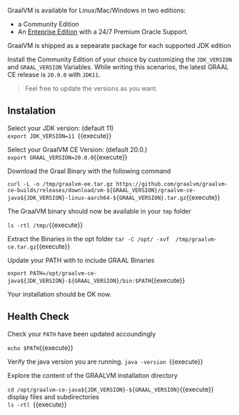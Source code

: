 GraalVM is available for Linux/Mac/Windows in two editions: 
* a Community Edition 
* An [Enteprise Edition](https://www.oracle.com/downloads/graalvm-downloads.html) with a 24/7 Premium Oracle Support.

GraalVM is shipped as a sepearate package for each supported JDK edition 

Install the Community Edition of your choice by customizing the  `JDK_VERSION` and `GRAAL_VERSION` Variables.
While writing this scenarios, the latest GRAAL CE release is `20.0.0`  with   `JDK11`.
> Feel free to update the versions as you want.


## Instalation

Select your JDK version: (default 11) <br> `export JDK_VERSION=11 `{{execute}} <br>

Select your GraalVM CE Version: (default 20.0.)<br>`export GRAAL_VERSION=20.0.0`{{execute}}


Download the Graal Binary with the following command 

`curl -L -o /tmp/graalvm-ee.tar.gz https://github.com/graalvm/graalvm-ce-builds/releases/download/vm-${GRAAL_VERSION}/graalvm-ce-java${JDK_VERSION}-linux-aarch64-${GRAAL_VERSION}.tar.gz`{{execute}}

The GraalVM binary should now be available in your `tmp` folder 

`ls -rtl /tmp/`{{execute}}

Extract the Binaries in the opt folder
`tar -C /opt/ -xvf  /tmp/graalvm-ce.tar.gz`{{execute}}

Update your PATH with to include GRAAL Binaries

`export PATH=/opt/graalvm-ce-java${JDK_VERSION}-${GRAAL_VERSION}/bin:$PATH`{{execute}}

Your installation should be OK now.


## Health Check 

Check your `PATH`  have been updated accoundingly

`echo $PATH`{{execute}}


Verify the java version you are running. 
`java -version `{{execute}}

Explore the content of the GRAALVM installation directory 

`cd /opt/graalvm-ce-java${JDK_VERSION}-${GRAAL_VERSION}`{{execute}} <br>
display files and subdirectories<br>
`ls -rtl `{{execute}}
